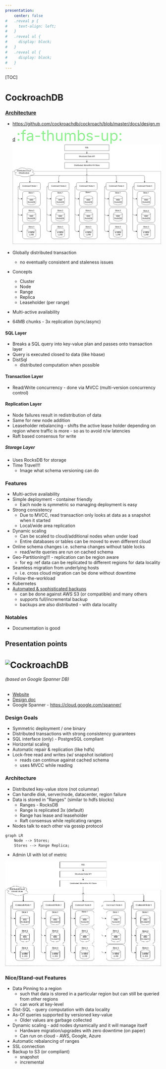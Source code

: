 ```yaml
---
presentation:
    center: false
#   .reveal p {
#     text-align: left;
#   }
#   .reveal ul {
#     display: block;
#   }
#   .reveal ol {
#     display: block;
#   }
---
```

<!-- slide -->
[TOC]

# CockroachDB
### [Architecture](https://www.cockroachlabs.com/docs/stable/architecture/overview.html)
- https://github.com/cockroachdb/cockroach/blob/master/docs/design.md <font size=30 color=lightgreen>:fa-thumbs-up:</font>
    ![](https://raw.githubusercontent.com/cockroachdb/cockroach/master/docs/media/architecture.png)

- Globally distributed transaction
    - no eventually consistent and staleness issues
- Concepts
    - Cluster
    - Node
    - Range
    - Replica
    - Leaseholder (per range)
- Multi-active availability
- 64MB chunks - 3x replication (sync/async)

#### SQL Layer
- Breaks a SQL query into key-value plan and passes onto transaction layer
- Query is executed closed to data (like hbase)
- DistSql
    - distributed computation when possible

#### Transaction Layer
- Read/Write concurrency - done via MVCC (multi-version concurrency control)

#### Replication Layer
- Node failures result in redistribution of data
- Same for new node addition
- Leaseholder rebalancing - shifts the active lease holder depending on region where traffic is more - so as to avoid n/w latencies
- Raft based consensus for write

##### Storage Layer
- Uses RocksDB for storage
- Time Travel!!!
    - Image what schema versioning can do

### Features
- Multi-active availability
- Simple deployment - container friendly
    - Each node is symmetric so managing deployment is easy
- Strong consistency
    - Due to MVCC, read transaction only looks at data as a snapshot when it started
    - Local/wide area replication
- Dynamic scaling
    - Can be scaled to cloud/additional nodes when under load
    - Entire databases or tables can be moved to even different cloud
- Online schema changes i.e. schema changes without table locks
    - read/write queries are run on cached schema
- Geo-Partitioning!!! - replication can be region aware
    - for eg: ref data can be replicated to different regions for data locality
- Seamless migration from underlying hosts
    - i.e. cross cloud migration can be done without downtime
- Follow-the-workload
- Kubernetes
- [Automated & sophisticated backups](https://www.cockroachlabs.com/docs/stable/backup.html)
    - can be done against AWS S3 (or compatible) and many others
    - supports full/incremental backup
    - backups are also distributed - with data locality

### Notables
- Documentation is good



## Presentation points

<!-- slide -->

# ![CockroachDB](https://portal.cloudclusters.io/media/product_detailed_logo/cockroachdb_kaJLLQh.png)
###### (based on Google Spanner DB)
- [Website](https://www.cockroachlabs.com/)
- [Design doc](https://github.com/cockroachdb/cockroach/blob/master/docs/design.md)
- Google Spanner - https://cloud.google.com/spanner/

<!-- slide -->

### Design Goals
- Symmetric deployment / one binary
- Distributed transactions with strong consistency guarantees
- SQL interface (only) - PostgreSQL compliant
- Horizontal scaling
- Automatic repair & replication (like hdfs)
- Lock-free read and writes (w/ snapshot isolation)
    - reads can continue against cached schema
    - uses MVCC while reading

<!-- slide -->

### Architecture
- Distributed key-value store (not columnar)
- Can handle disk, server/node, datacenter, region failure
- Data is stored in "Ranges" (similar to hdfs blocks)
    - Ranges - RocksDB
    - Range is replicated 3x (default)
    - Range has lease and leaseholder
    - Raft consensus while replicating ranges
- Nodes talk to each other via gossip protocol
```mermaid
graph LR
    Node --> Stores;
    Stores --> Range Replica;
```
- Admin UI with lot of metric


<!-- slide -->
![Architecture](https://raw.githubusercontent.com/cockroachdb/cockroach/master/docs/media/architecture.png)

<!-- slide -->
### Nice/Stand-out Features
- Data Pinning to a region
    - such that data is stored in a particular region but can still be queried from other regions
    - can work at key-level
- Dist-SQL - query computation with data locality
- As-Of queries supported by versioned key-value
    - Older values are garbage collected
- Dynamic scaling - add nodes dynamically and it will manage itself
    - Hardware migration/upgrades with zero downtime (on paper)
    - Can run on cloud - AWS, Google, Azure
- Automatic rebalancing of ranges
- SSL connection
- Backup to S3 (or compliant)
    - snapshot
    - incremental

<!-- slide -->
<!-- slide -->
<!-- slide -->
<!-- slide -->
<!-- slide -->
